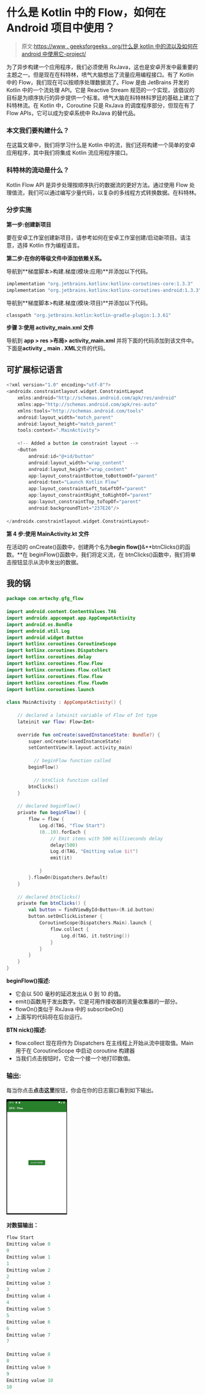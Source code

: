 # 什么是 Kotlin 中的 Flow，如何在 Android 项目中使用？

> 原文:[https://www . geeksforgeeks . org/什么是 kotlin 中的流以及如何在 android 中使用它-project/](https://www.geeksforgeeks.org/what-is-flow-in-kotlin-and-how-to-use-it-in-android-project/)

为了异步构建一个应用程序，我们必须使用 RxJava，这也是安卓开发中最重要的主题之一。但是现在在科特林，喷气大脑想出了流量应用编程接口。有了 Kotlin 中的 Flow，我们现在可以按顺序处理数据流了。Flow 是由 JetBrains 开发的 Kotlin 中的一个流处理 API。它是 Reactive Stream 规范的一个实现，该倡议的目标是为顺序执行的异步提供一个标准。喷气大脑在科特林科罗廷的基础上建立了科特林流。在 Kotlin 中，Coroutine 只是 RxJava 的调度程序部分，但现在有了 Flow APIs，它可以成为安卓系统中 RxJava 的替代品。

### **本文我们要构建什么？**

在这篇文章中，我们将学习什么是 Kotlin 中的流，我们还将构建一个简单的安卓应用程序，其中我们将集成 Kotlin 流应用程序接口。

### **科特林的流动是什么？**

Kotlin Flow API 是异步处理按顺序执行的数据流的更好方法。通过使用 Flow 处理值流，我们可以通过编写少量代码，以复杂的多线程方式转换数据。在科特林。

### **分步实施**

**第一步:创建新项目**

要在安卓工作室创建新项目，请参考如何在安卓工作室创建/启动新项目。请注意，选择 Kotlin 作为编程语言。

**第二步:在你的等级文件中添加依赖关系。**

导航到**梯度脚本>构建.梯度(模块:应用)**并添加以下代码。

```kt
implementation "org.jetbrains.kotlinx:kotlinx-coroutines-core:1.3.3"
implementation "org.jetbrains.kotlinx:kotlinx-coroutines-android:1.3.3"
```

导航到**梯度脚本>构建.梯度(模块:项目)**并添加以下代码。

```kt
classpath "org.jetbrains.kotlin:kotlin-gradle-plugin:1.3.61"
```

**步骤 3:使用 activity_main.xml 文件**

导航到 **app > res >布局> activity_main.xml** 并将下面的代码添加到该文件中。下面是**activity _ main . XML**文件的代码。

## 可扩展标记语言

```kt
<?xml version="1.0" encoding="utf-8"?>
<androidx.constraintlayout.widget.ConstraintLayout 
    xmlns:android="http://schemas.android.com/apk/res/android"
    xmlns:app="http://schemas.android.com/apk/res-auto"
    xmlns:tools="http://schemas.android.com/tools"
    android:layout_width="match_parent"
    android:layout_height="match_parent"
    tools:context=".MainActivity">

    <!-- Added a button in constraint layout -->
    <Button
        android:id="@+id/button"
        android:layout_width="wrap_content"
        android:layout_height="wrap_content"
        app:layout_constraintBottom_toBottomOf="parent"
        android:text="Launch Kotlin Flow"
        app:layout_constraintLeft_toLeftOf="parent"
        app:layout_constraintRight_toRightOf="parent"
        app:layout_constraintTop_toTopOf="parent"
        android:backgroundTint="237E26"/>

</androidx.constraintlayout.widget.ConstraintLayout>
```

**第 4 步:使用 MainActivity.kt 文件**

在活动的 onCreate()函数中，创建两个名为**begin flow()**&**btnClicks()的函数。**在 beginFlow()函数中，我们将定义流，在 btnClicks()函数中，我们将单击按钮显示从流中发出的数据。

## 我的锅

```kt
package com.mrtechy.gfg_flow

import android.content.ContentValues.TAG
import androidx.appcompat.app.AppCompatActivity
import android.os.Bundle
import android.util.Log
import android.widget.Button
import kotlinx.coroutines.CoroutineScope
import kotlinx.coroutines.Dispatchers
import kotlinx.coroutines.delay
import kotlinx.coroutines.flow.Flow
import kotlinx.coroutines.flow.collect
import kotlinx.coroutines.flow.flow
import kotlinx.coroutines.flow.flowOn
import kotlinx.coroutines.launch

class MainActivity : AppCompatActivity() {

    // declared a lateinit variable of Flow of Int type
    lateinit var flow: Flow<Int>

    override fun onCreate(savedInstanceState: Bundle?) {
        super.onCreate(savedInstanceState)
        setContentView(R.layout.activity_main)

          // beginFlow function called
        beginFlow()

          // btnClick function called
        btnClicks()
    }

    // declared beginFlow()
    private fun beginFlow() {
        flow = flow {
            Log.d(TAG, "flow Start")
            (0..10).forEach {
                // Emit items with 500 milliseconds delay
                delay(500)
                Log.d(TAG, "Emitting value $it")
                emit(it)

            }
        }.flowOn(Dispatchers.Default)
    }

    // declared btnClicks()
    private fun btnClicks() {
        val button = findViewById<Button>(R.id.button)
        button.setOnClickListener {
            CoroutineScope(Dispatchers.Main).launch {
                flow.collect {
                    Log.d(TAG, it.toString())
                }
            }
        }
    }
}
```

**beginFlow()描述:**

*   它会以 500 毫秒的延迟发出从 0 到 10 的值。
*   emit()函数用于发出数字。它是可用作接收器的流量收集器的一部分。
*   flowOn()类似于 RxJava 中的 subscribeOn()
*   上面写的代码将在后台运行。

**BTN nick()描述:**

*   flow.collect 现在将作为 Dispatchers 在主线程上开始从流中提取值。Main 用于在 CoroutineScope 中启动 coroutine 构建器
*   当我们点击按钮时，它会一个接一个地打印数值。

### **输出:**

每当你点击**点击这里**按钮，你会在你的日志窗口看到如下输出。

![](img/2afd03eed22939c49f5dfcfc9ddcc87f.png)

**对数猫输出：**

```kt
flow Start
Emitting value 0
0
Emitting value 1
1
Emitting value 2
2
Emitting value 3
3
Emitting value 4
4
Emitting value 5
5
Emitting value 6
6
Emitting value 7
7

Emitting value 8
8
Emitting value 9
9
Emitting value 10
10
```